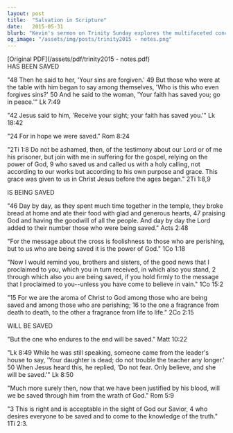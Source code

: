 ```yaml
---
layout: post
title:  "Salvation in Scripture"
date:   2015-05-31
blurb: "Kevin's sermon on Trinity Sunday explores the multifaceted concept of salvation as presented in the Bible. Through a series of scriptural excerpts, he delves into the past, present, and future aspects of being saved, emphasizing the power of faith, the ongoing process of salvation, and the ultimate deliverance through endurance."
og_image: "/assets/img/posts/trinity2015 - notes.png"
---
```

[Original PDF](/assets/pdf/trinity2015 - notes.pdf)    
HAS BEEN SAVED

"48 Then he said to her, 'Your sins are forgiven.' 49 But those who were at the table with him began to say among themselves, 'Who is this who even forgives sins?' 50 And he said to the woman, 'Your faith has saved you; go in peace.'" Lk 7:49

"42 Jesus said to him, 'Receive your sight; your faith has saved you.'" Lk 18:42

"24 For in hope we were saved." Rom 8:24

"2Ti 1:8 Do not be ashamed, then, of the testimony about our Lord or of me his prisoner, but join with me in suffering for the gospel, relying on the power of God, 9 who saved us and called us with a holy calling, not according to our works but according to his own purpose and grace. This grace was given to us in Christ Jesus before the ages began." 2Ti 1:8,9

IS BEING SAVED

"46 Day by day, as they spent much time together in the temple, they broke bread at home and ate their food with glad and generous hearts, 47 praising God and having the goodwill of all the people. And day by day the Lord added to their number those who were being saved." Acts 2:48

"For the message about the cross is foolishness to those who are perishing, but to us who are being saved it is the power of God." 1Co 1:18

"Now I would remind you, brothers and sisters, of the good news that I proclaimed to you, which you in turn received, in which also you stand, 2 through which also you are being saved, if you hold firmly to the message that I proclaimed to you--unless you have come to believe in vain." 1Co 15:2

"15 For we are the aroma of Christ to God among those who are being saved and among those who are perishing; 16 to the one a fragrance from death to death, to the other a fragrance from life to life." 2Co 2:15

WILL BE SAVED

"But the one who endures to the end will be saved." Matt 10:22

"Lk 8:49 While he was still speaking, someone came from the leader's house to say, 'Your daughter is dead; do not trouble the teacher any longer.' 50 When Jesus heard this, he replied, 'Do not fear. Only believe, and she will be saved.'" Lk 8:50

"Much more surely then, now that we have been justified by his blood, will we be saved through him from the wrath of God." Rom 5:9

"3 This is right and is acceptable in the sight of God our Savior, 4 who desires everyone to be saved and to come to the knowledge of the truth." 1Ti 2:3.
